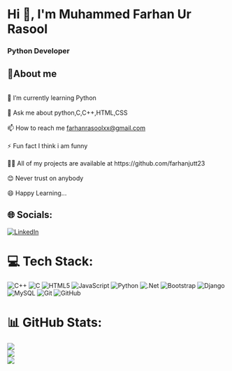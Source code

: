  <h1> Hi 👋, I'm Muhammed Farhan Ur Rasool</h1>
          <h3>Python Developer </h3>
  <h2> 💫About me</h2>
 <br>
🌱 I’m currently learning Python<br><br>💬 Ask me about python,C,C++,HTML,CSS<br><br>📫 How to reach me    <a href="farhanrasool@gmail.com">farhanrasoolxx@gmail.com</a> <br><br>⚡ Fun fact I think i am funny <br><br> 👨‍💻 All of my projects are available at https://github.com/farhanjutt23 <br> <br>
😊 Never trust on anybody <br> <br> 😄 Happy Learning...


## 🌐 Socials:
[![LinkedIn](https://img.shields.io/badge/LinkedIn-%230077B5.svg?logo=linkedin&logoColor=white)](https://www.linkedin.com/in/farhan-ur-rasool-527bb4263/)


# 💻 Tech Stack:
![C++](https://img.shields.io/badge/c++-%2300599C.svg?style=for-the-badge&logo=c%2B%2B&logoColor=white) ![C](https://img.shields.io/badge/c-%2300599C.svg?style=for-the-badge&logo=c&logoColor=white) ![HTML5](https://img.shields.io/badge/html5-%23E34F26.svg?style=for-the-badge&logo=html5&logoColor=white) ![JavaScript](https://img.shields.io/badge/javascript-%23323330.svg?style=for-the-badge&logo=javascript&logoColor=%23F7DF1E) ![Python](https://img.shields.io/badge/python-3670A0?style=for-the-badge&logo=python&logoColor=ffdd54) ![.Net](https://img.shields.io/badge/.NET-5C2D91?style=for-the-badge&logo=.net&logoColor=white) ![Bootstrap](https://img.shields.io/badge/bootstrap-%238511FA.svg?style=for-the-badge&logo=bootstrap&logoColor=white) ![Django](https://img.shields.io/badge/django-%23092E20.svg?style=for-the-badge&logo=django&logoColor=white) ![MySQL](https://img.shields.io/badge/mysql-4479A1.svg?style=for-the-badge&logo=mysql&logoColor=white) ![Git](https://img.shields.io/badge/git-%23F05033.svg?style=for-the-badge&logo=git&logoColor=white) ![GitHub](https://img.shields.io/badge/github-%23121011.svg?style=for-the-badge&logo=github&logoColor=white)
# 📊 GitHub Stats:
![](https://github-readme-stats.vercel.app/api?username=farhanjutt23&theme=dark&hide_border=false&include_all_commits=false&count_private=false)<br/>
![](https://github-readme-streak-stats.herokuapp.com/?user=farhanjutt23&theme=dark&hide_border=false)<br/>
![](https://github-readme-stats.vercel.app/api/top-langs/?username=farhanjutt23&theme=dark&hide_border=false&include_all_commits=false&count_private=false&layout=compact)




  
<!-- Proudly created with GPRM ( https://gprm.itsvg.in ) -->
